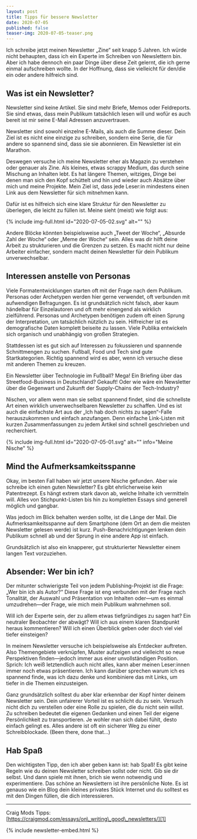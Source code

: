 ```yaml
---
layout: post
title: Tipps für bessere Newsletter
date: 2020-07-05
published: false
teaser-img: 2020-07-05-teaser.png
---
```


Ich schreibe jetzt meinen Newsletter „Zine“ seit knapp 5 Jahren. Ich würde nicht behaupten, dass ich ein Experte im Schreiben von Newslettern bin. Aber ich habe dennoch ein paar Dinge über diese Zeit gelernt, die ich gerne einmal aufschreiben wollte. In der Hoffnung, dass sie vielleicht für den/die ein oder andere hilfreich sind.

## Was ist ein Newsletter?
Newsletter sind keine Artikel. Sie sind mehr Briefe, Memos oder Feldreports. Sie sind etwas, dass mein Publikum tatsächlich lesen will und wofür es auch bereit ist mir seine E-Mail Adressen anzuvertrauen.

Newsletter sind sowohl einzelne E-Mails, als auch die Summe dieser. Dein Ziel ist es nicht eine einzige zu schreiben, sondern eine Serie, die für andere so spannend sind, dass sie sie abonnieren. Ein Newsletter ist ein Marathon.

Deswegen versuche ich meine Newsletter eher als Magazin zu verstehen oder genauer als Zine. Als kleines, etwas scrappy Medium, das durch seine Mischung an Inhalten lebt. Es hat längere Themen, witziges, Dinge bei denen man sich den Kopf schüttelt und hin und wieder auch Absätze über mich und meine Projekte. Mein Ziel ist, dass jede Leser:in mindestens einen Link aus dem Newsletter für sich mitnehmen kann.

Dafür ist es hilfreich sich eine klare Struktur für den Newsletter zu überlegen, die leicht zu füllen ist. Meine sieht (meist) wie folgt aus:

{% include img-full.html id="2020-07-05-02.svg" alt="" %}

Andere Blöcke könnten beispielsweise auch „Tweet der Woche“, „Absurde Zahl der Woche“ oder „Meme der Woche“ sein. Alles was dir hilft deine Arbeit zu strukturieren und die Grenzen zu setzen. Es macht nicht nur deine Arbeiter einfacher, sondern macht deinen Newsletter für dein Publikum unverwechselbar.

## Interessen anstelle von Personas
Viele Formatentwicklungen starten oft mit der Frage nach dem Publikum. Personas oder Archetypen werden hier gerne verwendet, oft verbunden mit aufwendigen Befragungen. Es ist grundsätzlich nicht falsch, aber kaum händelbar für Einzelautoren und oft mehr einengend als wirklich zielführend. Personas und Archetypen benötigen zudem oft einen Sprung der Interpretation, um tatsächlich nützlich zu sein. Hilfreicher ist es demografische Daten komplett beiseite zu lassen. Viele Publika entwickeln sich organisch und unabhängig von großen Strategien.

Stattdessen ist es gut sich auf Interessen zu fokussieren und spannende Schnittmengen zu suchen. Fußball, Food und Tech sind gute Startkategorien. Richtig spannend wird es aber, wenn ich versuche diese mit anderen Themen zu kreuzen.

Ein Newsletter über Technologie im Fußball? Mega!
Ein Briefing über das Streetfood-Business in Deutschland? Gekauft!
Oder wie wäre ein Newsletter über die Gegenwart und Zukunft der Supply-Chains der Tech-Industry?

Nischen, vor allem wenn man sie selbst spannend findet, sind die schnellste Art einen wirklich unverwechselbaren Newsletter zu schaffen. Und es ist auch die einfachste Art aus der „Ich hab doch nichts zu sagen“-Falle herauszukommen und einfach anzufangen. Denn einfache Link-Listen mit kurzen Zusammenfassungen zu jedem Artikel sind schnell geschrieben und recherchiert.

{% include img-full.html id="2020-07-05-01.svg" alt="" info="Meine Nische" %}

## Mind the Aufmerksamkeitsspanne
Okay, im besten Fall haben wir jetzt unsere Nische gefunden. Aber wie schreibe ich einen guten Newsletter? Es gibt ehrlicherweise kein Patentrezept. Es hängt extrem stark davon ab, welche Inhalte ich vermitteln will. Alles von Stichpunkt-Listen bis hin zu kompletten Essays sind generell möglich und gangbar.

Was jedoch im Blick behalten werden sollte, ist die Länge der Mail. Die Aufmerksamkeitsspanne auf dem Smartphone (dem Ort an dem die meisten Newsletter gelesen werde) ist kurz. Push-Benachrichtigungen lenken dein Publikum schnell ab und der Sprung in eine andere App ist einfach.

Grundsätzlich ist also ein knapperer, gut strukturierter Newsletter einem langen Text vorzuziehen. 

## Absender: Wer bin ich?
Der mitunter schwierigste Teil von jedem Publishing-Projekt ist die Frage: „Wer bin ich als Autor?“ Diese Frage ist eng verbunden mit der Frage nach Tonalität, der Auswahl und Präsentation von Inhalten oder—um es einmal umzudrehen—der Frage, wie mich mein Publikum wahrnehmen soll.

Will ich der Experte sein, der zu allem etwas tiefgründiges zu sagen hat? Ein neutraler Beobachter der abwägt? Will ich aus einem klaren Standpunkt heraus kommentieren? Will ich einen Überblick geben oder doch viel viel tiefer einsteigen?

In meinem Newsletter versuche ich beispielsweise als Entdecker auftreten. Also Themengebiete verknüpfen, Muster aufzeigen und vielleicht so neue Perspektiven finden—jedoch immer aus einer unvollständigen Position. Sprich: Ich weiß letztendlich auch nicht alles, kann aber meinen Leser:innen immer noch etwas präsentieren. Ich kann darüber sprechen warum ich es spannend finde, was ich dazu denke und kombiniere das mit Links, um tiefer in die Themen einzusteigen.

Ganz grundsätzlich solltest du aber klar erkennbar der Kopf hinter deinem Newsletter sein. Dein unfairerer Vorteil ist es schlicht du zu sein. Versuch nicht dich zu verstellen oder eine Rolle zu spielen, die du nicht sein willst. Zu schreiben bedeutet die eigenen Gedanken und einen Teil der eigene Persönlichkeit zu transportieren. Je wohler man sich dabei fühlt, desto einfach gelingt es. Alles andere ist oft ein sicherer Weg zu einer Schreibblockade. (Been there, done that…)

## Hab Spaß
Den wichtigsten Tipp, den ich aber geben kann ist: hab Spaß! Es gibt keine Regeln wie du deinen Newsletter schreiben sollst oder nicht. Gib sie dir selbst. Und dann spiele mit ihnen, brich sie wenn notwendig und experimentiere. Das schöne an Newslettern ist ihre persönliche Note. Es ist genauso wie ein Blog dein kleines privates Stück Internet und du solltest es mit den Dingen füllen, die dich interessieren.

---- 
Craig Mods Tipps: [https://craigmod.com/essays/on\_writing\_good\_newsletters/][1]



{% include newsletter-embed.html %}

[1]:	https://craigmod.com/essays/on_writing_good_newsletters/